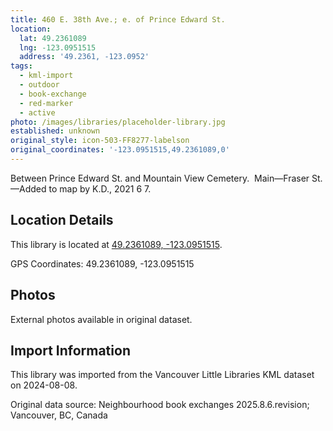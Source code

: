 ```yaml
---
title: 460 E. 38th Ave.; e. of Prince Edward St.
location:
  lat: 49.2361089
  lng: -123.0951515
  address: '49.2361, -123.0952'
tags:
  - kml-import
  - outdoor
  - book-exchange
  - red-marker
  - active
photo: /images/libraries/placeholder-library.jpg
established: unknown
original_style: icon-503-FF8277-labelson
original_coordinates: '-123.0951515,49.2361089,0'
---
```

Between Prince Edward St. and 
Mountain View Cemetery.  Main—Fraser St.
—Added to map by K.D., 2021 6 7.

## Location Details

This library is located at [49.2361089, -123.0951515](https://www.google.com/maps?q=49.2361089,-123.0951515).

GPS Coordinates: 49.2361089, -123.0951515

## Photos

External photos available in original dataset.

## Import Information

This library was imported from the Vancouver Little Libraries KML dataset on 2024-08-08.

Original data source: Neighbourhood book exchanges 2025.8.6.revision; Vancouver, BC, Canada
